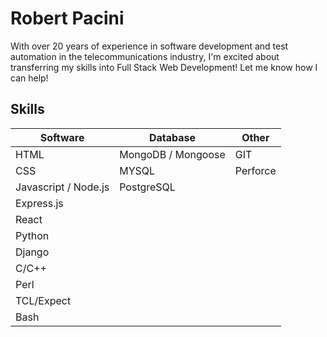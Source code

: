 # Robert Pacini
With over 20 years of experience in software development and test automation in the telecommunications industry, I'm excited about transferring my skills into Full Stack Web Development! Let me know how I can help!

## Skills
| Software | Database | Other
| ------ | ------- | ------- |
| HTML | MongoDB / Mongoose| GIT
| CSS | MYSQL | Perforce
| Javascript / Node.js |  PostgreSQL|
| Express.js | |
| React | |
| Python | |
| Django | |
| C/C++ | |
| Perl | |
| TCL/Expect | |
| Bash | |
